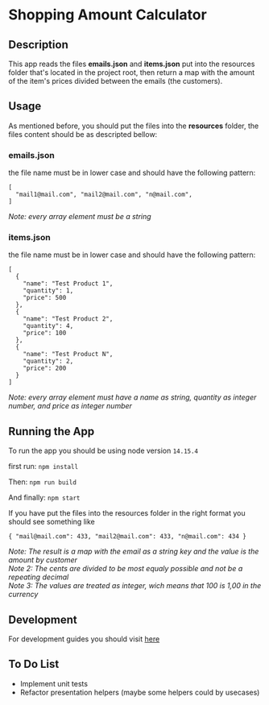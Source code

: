 # Shopping Amount Calculator

## Description
This app reads the files **emails.json** and **items.json** put into the resources folder that's located in
the project root, then return a map with the amount of the item's prices divided between the emails (the
customers).  

## Usage
As mentioned before, you should put the files into the **resources** folder, the files content should be as
descripted bellow:

### emails.json
the file name must be in lower case and should have the following pattern:
```
[
  "mail1@mail.com", "mail2@mail.com", "n@mail.com",
]
```
*Note: every array element must be a string*

### items.json
the file name must be in lower case and should have the following pattern:
```
[
  {
    "name": "Test Product 1",
    "quantity": 1,
    "price": 500
  },
  {
    "name": "Test Product 2",
    "quantity": 4,
    "price": 100
  },
  {
    "name": "Test Product N",
    "quantity": 2,
    "price": 200
  }
]
```
*Note: every array element must have a name as string, quantity as integer number, and price as integer
number*

## Running the App

To run the app you should be using node version `14.15.4`

first run: `npm install`

Then: `npm run build`

And finally: `npm start`

If you have put the files into the resources folder in the right format you should see something like
```
{ "mail@mail.com": 433, "mail2@mail.com": 433, "n@mail.com": 434 }
```
*Note: The result is a map with the email as a string key and the value is the amount by customer*  
*Note 2: The cents are divided to be most equaly possible and not be a repeating decimal*  
*Note 3: The values are treated as integer, wich means that 100 is 1,00 in the currency*  

## Development

For development guides you should visit [here](docs/development.md)

## To Do List

- Implement unit tests
- Refactor presentation helpers (maybe some helpers could by usecases)